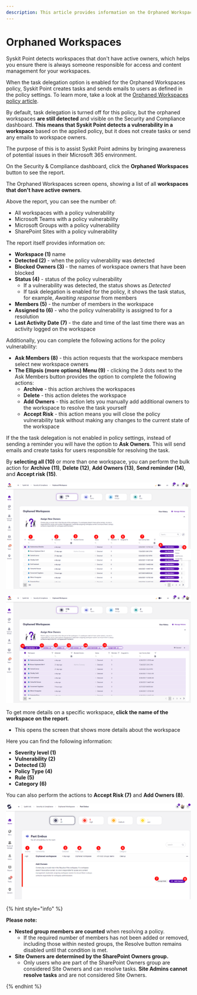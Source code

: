 ```yaml
---
description: This article provides information on the Orphaned Workspaces report.
---
```


# Orphaned Workspaces

Syskit Point detects workspaces that don't have active owners, which helps you ensure there is always someone responsible for access and content management for your workspaces. 

When the task delegation option is enabled for the Orphaned Workspaces policy, Syskit Point creates tasks and sends emails to users as defined in the policy settings. To learn more, take a look at the [Orphaned Workspaces policy article](../../governance-and-automation/automated-workflows/orphaned-resources-admin.md). 

By default, task delegation is turned off for this policy, but the orphaned workspaces **are still detected** and visible on the Security and Compliance dashboard. **This means that Syskit Point detects a vulnerability in a workspace** based on the applied policy, but it does not create tasks or send any emails to workspace owners. 

The purpose of this is to assist Syskit Point admins by
bringing awareness of potential issues in their Microsoft 365 environment. 

On the Security & Compliance dashboard, click the **Orphaned Workspaces** button to see the report.

The Orphaned Workspaces screen opens, showing a list of all **workspaces that don't have active owners**.

Above the report, you can see the number of:
* All workspaces with a policy vulnerability
* Microsoft Teams with a policy vulnerability
* Microsoft Groups with a policy vulnerability
* SharePoint Sites with a policy vulnerability

The report itself provides information on:
* **Workspace (1)** name
* **Detected (2)** - when the policy vulnerability was detected
* **Blocked Owners (3)** - the names of workspace owners that have been blocked
* **Status (4)** - status of the policy vulnerability
  * If a vulnerability was detected, the status shows as *Detected*
  * If task delegation is enabled for the policy, it shows the task status, for example, *Awaiting response* from members
* **Members (5)** - the number of members in the workspace
* **Assigned to (6)** - who the policy vulnerability is assigned to for a resolution
* **Last Activity Date (7)** - the date and time of the last time there was an activity logged on the workspace

Additionally, you can complete the following actions for the policy vulnerability:
* **Ask Members (8)** - this action requests that the workspace members select new workspace owners
* **The Ellipsis (more options) Menu (9)** - clicking the 3 dots next to the Ask Members button provides the option to complete the following actions:
  * **Archive** - this action archives the workspaces
  * **Delete** - this action deletes the workspace
  * **Add Owners** - this action lets you manually add additional owners to the workspace to resolve the task yourself
  * **Accept Risk** - this action means you will close the policy vulnerability task without making any changes to the current state of the workspace

If the the task delegation is not enabled in policy settings, instead of sending a reminder you will have the option to **Ask Owners**. This will send emails and create tasks for users responsible for resolving the task.

By **selecting all (10)** or more than one workspace, you can perform the bulk action for **Archive (11)**, **Delete (12)**, **Add Owners (13)**, **Send reminder (14)**, and **Accept risk (15)**. 


![Orphaned Workspaces](../../../static/img/security-compliance-checks-orphaned-workspaces.png)

![Orphaned Workspaces - Bulk](../../../static/img/security-compliance-checks-orphaned-workspaces-bulk.png)


To get more details on a specific workspace, **click the name of the workspace on the report**.
* This opens the screen that shows more details about the workspace

Here you can find the following information: 
* **Severity level (1)**
* **Vulnerability (2)**
* **Detected (3)**
* **Policy Type (4)**
* **Rule (5)**
* **Category (6)**

 You can also perform the actions to **Accept Risk (7)** and **Add Owners (8)**. 

![Orphaned Workspaces - More Details](../../../static/img/security-compliance-checks-orphaned-workspaces-details.png)


{% hint style="info" %}

**Please note:**
* **Nested group members are counted** when resolving a policy.
  * If the required number of members has not been added or removed, including those within nested groups, the Resolve button remains disabled until that condition is met.
* **Site Owners are determined by the SharePoint Owners group.**
  * Only users who are part of the SharePoint Owners group are considered Site Owners and can resolve tasks. **Site Admins cannot resolve tasks** and are not considered Site Owners.

{% endhint %}
